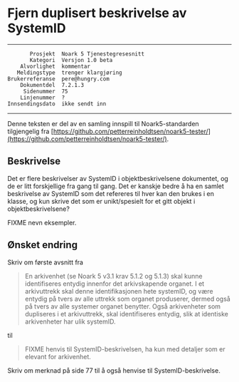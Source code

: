 Fjern duplisert beskrivelse av SystemID
=======================================

 ------------------  ---------------------------------
           Prosjekt  Noark 5 Tjenestegresesnitt
           Kategori  Versjon 1.0 beta
        Alvorlighet  kommentar
       Meldingstype  trenger klargjøring
    Brukerreferanse  pere@hungry.com
        Dokumentdel  7.2.1.3
         Sidenummer  75
        Linjenummer  ?
    Innsendingsdato  ikke sendt inn
 ------------------  ---------------------------------

Denne teksten er del av en samling innspill til Noark5-standarden
tilgjengelig fra [https://github.com/petterreinholdtsen/noark5-tester/](https://github.com/petterreinholdtsen/noark5-tester/).

Beskrivelse
-----------

Det er flere beskrivelser av SystemID i objektbeskrivelsene
dokumentet, og de er litt forskjellige fra gang til gang.  Det er
kanskje bedre å ha en samlet beskrivelse av SystemID som det refereres
til hver kan den brukes i en klasse, og kun skrive det som er
unikt/spesielt for et gitt objekt i objektbeskrivelsene?

FIXME nevn eksempler.

Ønsket endring
--------------

Skriv om første avsnitt fra

> En arkivenhet (se Noark 5 v3.1 krav 5.1.2 og 5.1.3) skal kunne
> identifiseres entydig innenfor det arkivskapende organet. I et
> arkivuttrekk skal denne identifikasjonen hete systemID, og være
> entydig på tvers av alle uttrekk som organet produserer, dermed også
> på tvers av alle systemer organet benytter. Også arkivenheter som
> dupliseres i et arkivuttrekk, skal identifiseres entydig, slik at
> identiske arkivenheter har ulik systemID.

til

> FIXME henvis til SystemID-beskrivelsen, ha kun med detaljer som er
> elevant for arkivenhet.

Skriv om merknad på side 77 til å også henvise til SystemID-beskrivelse.
